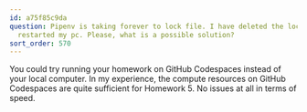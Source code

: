 ```yaml
---
id: a75f85c9da
question: Pipenv is taking forever to lock file. I have deleted the lockfile, and
  restarted my pc. Please, what is a possible solution?
sort_order: 570
---
```


You could try running your homework on GitHub Codespaces instead of your local computer. In my experience, the compute resources on GitHub Codespaces are quite sufficient for Homework 5. No issues at all in terms of speed.